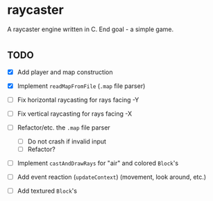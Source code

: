 # raycaster

A raycaster engine written in C. End goal - a simple game.

#

## TODO
- [x] Add player and map construction
- [x] Implement `readMapFromFile` (`.map` file parser)
- [ ] Fix horizontal raycasting for rays facing -Y
- [ ] Fix vertical raycasting for rays facing -X
- [ ] Refactor/etc. the `.map` file parser
    - [ ] Do not crash if invalid input
    - [ ] Refactor?
- [ ] Implement `castAndDrawRays` for "air" and colored `Block`'s
- [ ] Add event reaction (`updateContext`) (movement, look around, etc.)
- [ ] Add textured `Block`'s

